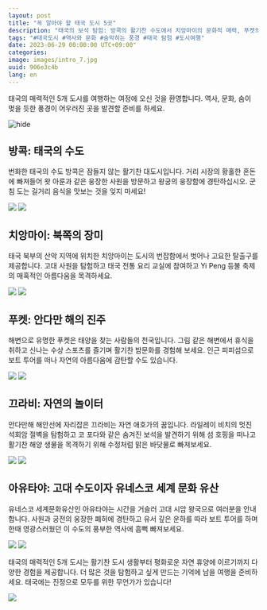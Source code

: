 ```yaml
---
layout: post
title: "꼭 알아야 할 태국 도시 5곳"
description: "태국의 보석 탐험: 방콕의 활기찬 수도에서 치앙마이의 문화적 매력, 푸켓의 멋진 해변, 끄라비의 경이로운 자연, 아유타야의 역사적 매력까지."
tags: "#태국도시 #역사와 문화 #숨막히는 풍경 #태국 탐험 #도시여행"
date: 2023-06-29 00:00:00 UTC+09:00"
categories: 
image: images/intro_7.jpg
uuid: 906e3c4b
lang: en
---
```


태국의 매력적인 5개 도시를 여행하는 여정에 오신 것을 환영합니다. 역사, 문화, 숨이 멎을 듯한 풍경이 어우러진 곳을 발견할 준비를 하세요.

![hide](images/intro_7.jpg)


## 방콕: 태국의 수도
번화한 태국의 수도 방콕은 잠들지 않는 활기찬 대도시입니다. 거리 시장의 황홀한 혼돈에 빠져들어 왓 아룬과 같은 웅장한 사원을 방문하고 왕궁의 웅장함에 경탄하십시오. 군침 도는 길거리 음식을 맛보는 것을 잊지 마세요!

![](images/main1_1.jpg)
![](images/main1_2.jpg)


## 치앙마이: 북쪽의 장미
태국 북부의 산악 지역에 위치한 치앙마이는 도시의 번잡함에서 벗어나 고요한 탈출구를 제공합니다. 고대 사원을 탐험하고 태국 전통 요리 교실에 참여하고 Yi Peng 등불 축제의 매혹적인 아름다움을 목격하세요.

![](images/main2_1.jpg)
![](images/main2_4.png)


## 푸켓: 안다만 해의 진주
해변으로 유명한 푸켓은 태양을 찾는 사람들의 천국입니다. 그림 같은 해변에서 휴식을 취하고 신나는 수상 스포츠를 즐기며 활기찬 밤문화를 경험해 보세요. 인근 피피섬으로 보트 투어를 떠나 자연의 아름다움에 감탄할 수도 있습니다.

![](images/main3_1.jpg)
![](images/main3_2.jpg)


## 끄라비: 자연의 놀이터
안다만해 해안선에 자리잡은 끄라비는 자연 애호가의 꿈입니다. 라일레이 비치의 멋진 석회암 절벽을 탐험하고 코 포다와 같은 숨겨진 보석을 발견하기 위해 섬 호핑을 떠나고 활기찬 해양 생물을 목격하기 위해 수정처럼 맑은 바닷물로 빠져보세요.

![](images/main4_6.jpg)
![](images/main4_7.jpg)


## 아유타야: 고대 수도이자 유네스코 세계 문화 유산
유네스코 세계문화유산인 아유타야는 시간을 거슬러 고대 시암 왕국으로 여러분을 안내합니다. 사원과 궁전의 웅장한 폐허에 경탄하고 유서 깊은 운하를 따라 보트 투어를 하며 한때 영광스러웠던 이 수도의 풍부한 역사에 흠뻑 빠져보세요.

![](images/main5_1.jpeg)
![](images/main5_2.jpg)




태국의 매력적인 5개 도시는 활기찬 도시 생활부터 평화로운 자연 휴양에 이르기까지 다양한 경험을 제공합니다. 더 많은 것을 탐험하고 싶게 만드는 기억에 남을 여행을 준비하세요. 태국에는 진정으로 모두를 위한 무언가가 있습니다!

![](images/intro_8.jpg)
